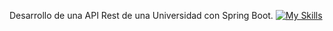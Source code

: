 Desarrollo de una API Rest de una Universidad con Spring Boot.
[![My Skills](https://skillicons.dev/icons?i=spring,java)](https://skillicons.dev) 
